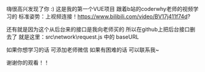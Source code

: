 嗨很高兴发现了你 :)
这是我的第一个VUE项目
跟着b站的coderwhy老师的视频学习的
标准姿势：上视频连接！https://www.bilibili.com/video/BV17j411f74d?

还有就是因为这个从后台来的接口是我向老师买的
所以在github上把后台接口删去了
就是这里：src\network\request.js  中的 baseURL

如果你想学习的话 可添加老师微信
如果有困难的话 可以联系我~

谢谢你的观看！！
